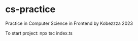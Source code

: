 # cs-practice
Practice in Computer Science in Frontend by Kobezzza 2023



To start project: npx tsc index.ts
